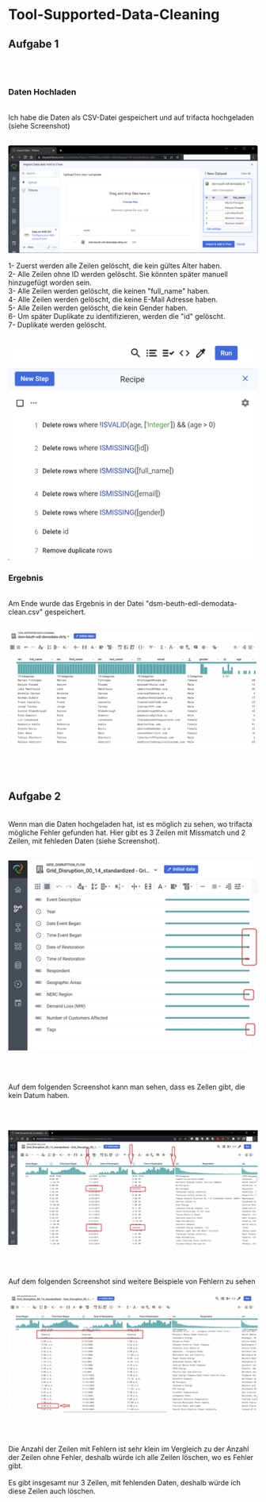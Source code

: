 # Tool-Supported-Data-Cleaning

## Aufgabe 1
<br><br>

### Daten Hochladen
<br>
Ich habe die Daten als CSV-Datei gespeichert und auf trifacta hochgeladen (siehe Screenshot)
<br><br>

![Initial Data](trifacta_upload.png)


1- Zuerst werden alle Zeilen gelöscht, die kein gültes Alter haben. <br>
2- Alle Zeilen ohne ID werden gelöscht. Sie könnten später manuell hinzugefügt worden sein. <br>
3- Alle Zeilen werden gelöscht, die keinen "full_name" haben. <br>
4- Alle Zeilen werden gelöscht, die keine E-Mail Adresse haben. <br>
5- Alle Zeilen werden gelöscht, die kein Gender haben. <br>
6- Um später Duplikate zu identifizieren, werden die "id" gelöscht. <br>
7- Duplikate werden gelöscht.<br> <br>

![Recipe](Recipe.png)


### Ergebnis
<br>
Am Ende wurde das Ergebnis in der Datei "dsm-beuth-edl-demodata-clean.csv" gespeichert.
<br><br>

![Clean Data](Clean.png)

<br><br>
## Aufgabe 2

<br>
Wenn man die Daten hochgeladen hat, ist es möglich zu sehen, wo trifacta mögliche Fehler gefunden hat. Hier gibt es 3 Zeilen mit Missmatch und 2 Zeilen, mit fehleden Daten (siehe Screenshot).
<br><br>

![Grid Disruption: mögliche Fehler](Grid_Dis_Initial_Prob.png)

<br><br>

Auf dem folgenden Screenshot kann man sehen, dass es Zellen gibt, die kein Datum haben.

<br><br>

![Grid Disruption: Fehler bei dem Datum](Display_Errors.png)

<br><br>

Auf dem folgenden Screenshot sind weitere Beispiele von Fehlern zu sehen
<br><br>
![Grid Disruption: Fehler bei dem Datum](Display_Errors2.png)

<br><br>

Die Anzahl der Zeilen mit Fehlern ist sehr klein im Vergleich zu der Anzahl der Zeilen ohne Fehler, deshalb würde ich alle Zeilen löschen, wo es Fehler gibt.
<br><br>
Es gibt insgesamt nur 3 Zeilen, mit fehlenden Daten, deshalb würde ich diese Zeilen auch löschen.




